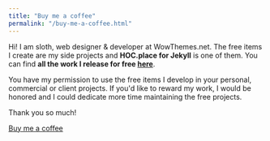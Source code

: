 ```yaml
---
title: "Buy me a coffee"
permalink: "/buy-me-a-coffee.html"
---
```


Hi! I am sloth, web designer & developer at WowThemes.net. The free items I create are my side projects and **HOC.place for Jekyll** is one of them. You can find **all the work I release for free [here](https://www.wowthemes.net/category/free-themes-templates/)**. 

You have my permission to use the free items I develop in your personal, commercial or client projects. If you'd like to reward my work, I would be honored and I could dedicate more time maintaining the free projects. 

Thank you so much!

<a class="btn btn-danger" href="https://www.wowthemes.net/donate/">Buy me a coffee</a>
